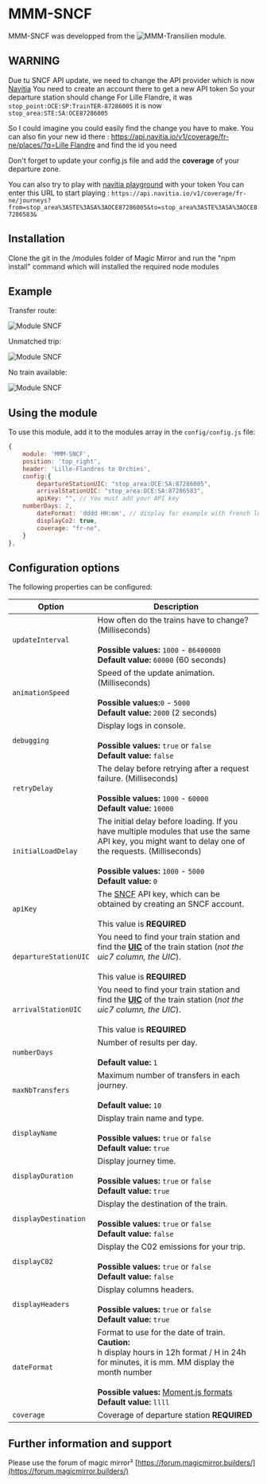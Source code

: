 # MMM-SNCF

MMM-SNCF was developped from the ![MMM-Transilien](https://github.com/lgmorand/MMM-Transilien) module.

## WARNING
Due tu SNCF API update, we need to change the API provider which is now [Navitia](https://www.navitia.io/)
You need to create an account there to get a new API token
So your departure station should change
For Lille Flandre, it was
`stop_point:OCE:SP:TrainTER-87286005`
it is now 
`stop_area:STE:SA:OCE87286005`

So I could imagine you could easily find the change you have to make.
You can also fin your new id there : [https://api.navitia.io/v1/coverage/fr-ne/places/?q=Lille Flandre](https://api.navitia.io/v1/coverage/fr-ne/places/?q=Lille%20Flandre)
and find the id you need

Don't forget to update your config.js file and add the **coverage** of your departure zone.

You can also try to play with [navitia playground](https://canaltp.github.io/navitia-playground/play.html) with your token
You can enter this URL to start playing :
`https://api.navitia.io/v1/coverage/fr-ne/journeys?from=stop_area%3ASTE%3ASA%3AOCE87286005&to=stop_area%3ASTE%3ASA%3AOCE87286583&`

## Installation

Clone the git in the /modules folder of Magic Mirror and run the "npm install" command which will installed the required node modules

## Example

Transfer route:

![Module SNCF](https://github.com/abrochet/MMM-SNCF/blob/master/screenshots/transilien.png)

Unmatched trip:

![Module SNCF](https://github.com/abrochet/MMM-SNCF/blob/master/screenshots/transilien_2.png) 

No train available:

![Module SNCF](https://github.com/abrochet/MMM-SNCF/blob/master/screenshots/transilien_3.png)

## Using the module

To use this module, add it to the modules array in the `config/config.js` file:

```javascript
{
    module: 'MMM-SNCF',
    position: 'top_right',
    header: 'Lille-Flandres to Orchies',
    config:{
        departureStationUIC: "stop_area:OCE:SA:87286005",
        arrivalStationUIC: "stop_area:OCE:SA:87286583",
        apiKey: "", // You must add your API key
	numberDays: 2,
        dateFormat: 'dddd HH:mm', // display for example with french locale Jeudi 08:43
        displayCo2: true,
        coverage: "fr-ne",
    }
},
```

## Configuration options

The following properties can be configured:

| Option           | Description
| ---------------- | -----------
| `updateInterval` | How often do the trains have to change? (Milliseconds) <br><br> **Possible values:** `1000` - `86400000` <br> **Default value:** `60000` (60 seconds)
| `animationSpeed` | Speed of the update animation. (Milliseconds) <br><br> **Possible values:**`0` - `5000` <br> **Default value:** `2000` (2 seconds)
| `debugging` | Display logs in console. <br><br> **Possible values:** `true` or `false` <br> **Default value:** `false`
| `retryDelay` | The delay before retrying after a request failure. (Milliseconds) <br><br> **Possible values:** `1000` - `60000` <br> **Default value:** `10000`
| `initialLoadDelay` | The initial delay before loading. If you have multiple modules that use the same API key, you might want to delay one of the requests. (Milliseconds) <br><br> **Possible values:** `1000` - `5000` <br> **Default value:** `0`
| `apiKey` | The [SNCF](https://www.digital.sncf.com/startup/api) API key, which can be obtained by creating an SNCF account. <br><br> This value is **REQUIRED**
| `departureStationUIC` | You need to find your train station and find the [**UIC**](https://ressources.data.sncf.com/explore/dataset/referentiel-gares-voyageurs) of the train station (*not the uic7 column, the UIC*).<br><br> This value is **REQUIRED**
| `arrivalStationUIC` | You need to find your train station and find the [**UIC**](https://ressources.data.sncf.com/explore/dataset/referentiel-gares-voyageurs) of the train station (*not the uic7 column, the UIC*).<br><br> This value is **REQUIRED**
| `numberDays` | Number of results per day. <br><br> **Default value:** `1` 
| `maxNbTransfers` | Maximum number of transfers in each journey. <br><br> **Default value:** `10` 
| `displayName` | Display train name and type. <br><br> **Possible values:** `true` or `false` <br> **Default value:** `true`
| `displayDuration` | Display journey time. <br><br> **Possible values:** `true` or `false` <br> **Default value:** `true`
| `displayDestination` | Display the destination of the train. <br><br> **Possible values:** `true` or `false` <br> **Default value:** `false`
| `displayC02` | Display the C02 emissions for your trip. <br><br> **Possible values:** `true` or `false` <br> **Default value:** `false`
| `displayHeaders` | Display columns headers. <br><br> **Possible values:** `true` or `false` <br> **Default value:** `true`
| `dateFormat` | Format to use for the date of train.<br> **Caution:**<br>h display hours in 12h format / H in 24h<br>for minutes, it is mm. MM display the month number<br><br> **Possible values:** [Moment.js formats](https://momentjs.com/docs/#/parsing/string-format/) <br> **Default value:** `llll`
| `coverage` | Coverage of departure station **REQUIRED**

## Further information and support

Please use the forum of magic mirror² [https://forum.magicmirror.builders/](https://forum.magicmirror.builders/)
